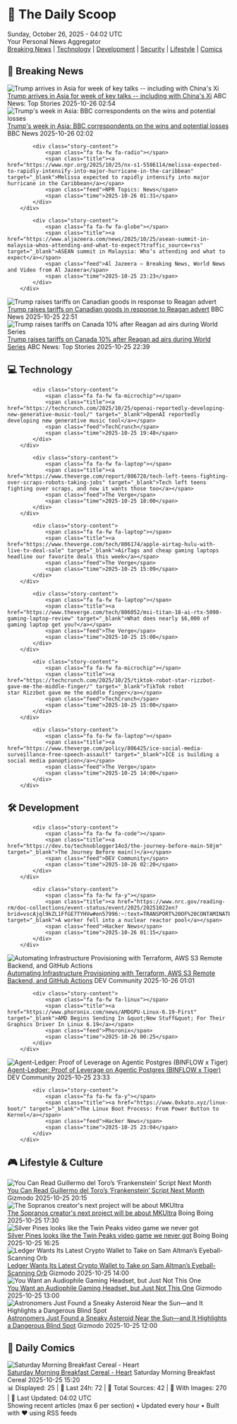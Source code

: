 <!-- Processing 54 RSS feeds at 2025-10-26 04:02:19 UTC -->
<!-- Processing: Saturday Morning Breakfast Cereal -->
<!-- Processing: Poorly Drawn Lines -->
<!-- Processing: Dilbert -->
<!-- Processing: Questionable Content -->
<!-- Processing: Girl Genius -->
<!-- Processing: Dinosaur Comics -->
<!-- Processing: CNN Top Stories -->
<!-- Processing: BBC World News -->
<!-- Processing: Reuters Top News -->
<!-- Processing: ABC News Breaking -->
<!-- Processing: TechCrunch -->
<!-- Processing: The Verge -->
<!-- Processing: WIRED -->
<!-- Processing: StackOverflow Blog -->
<!-- Processing: Phoronix Linux News -->
<!-- Processing: DistroWatch -->
<!-- Processing: InfoQ -->
<!-- Processing: DZone -->
<!-- Processing: Martin Fowler -->
<!-- Processing: Coding Horror -->
<!-- Processing: Lifehacker -->
<!-- Processing: Gizmodo -->
<!-- Processing: Kotaku -->
<!-- Processing: Krebs on Security -->
<!-- Processing: Schneier on Security -->
<!-- Generated 1 new posts out of 25 feeds processed -->
<div class="newspaper-header">
    <h1 class="newspaper-title">📰 The Daily Scoop</h1>
    <div class="newspaper-date">Sunday, October 26, 2025 - 04:02 UTC</div>
    <div class="newspaper-subtitle">Your Personal News Aggregator</div>
</div>

<div class="newspaper-nav">
    <a href="#breaking">Breaking News</a> |
    <a href="#tech">Technology</a> |
    <a href="#dev">Development</a> |
    <a href="#security">Security</a> |
    <a href="#lifestyle">Lifestyle</a> |
    <a href="#webcomics">Comics</a>
</div>

<div class="news-section breaking-news" id="breaking">
<h2 class="section-header">🚨 Breaking News</h2>
<div class="stories-container">
<div class="story">
            <img src="https://s.abcnews.com/images/International/MalaysiaUSTrump_1761446618200_hpMain_4x3t_384.jpg" alt="Trump arrives in Asia for week of key talks -- including with China&#x27;s Xi" class="story-image" loading="lazy" onerror="this.style.display='none'">
            <div class="story-content">
                <span class="fa fa-fw fa-tv"></span>
                <span class="title"><a href="https://abcnews.go.com/Politics/trump-heads-asia-talk-trade-deal-chinas-xi/story?id=126800165" target="_blank">Trump arrives in Asia for week of key talks -- including with China&#x27;s Xi</a></span>
                <span class="feed">ABC News: Top Stories</span>
                <span class="time">2025-10-26 02:54</span>
            </div>
        </div>
<div class="story">
            <img src="https://ichef.bbci.co.uk/ace/standard/240/cpsprodpb/221a/live/aaf6f740-b213-11f0-aa13-0b0479f6f42a.jpg" alt="Trump&#x27;s week in Asia: BBC correspondents on the wins and potential losses" class="story-image" loading="lazy" onerror="this.style.display='none'">
            <div class="story-content">
                <span class="fa fa-fw fa-earth-americas"></span>
                <span class="title"><a href="https://www.bbc.com/news/articles/c9d6jnn37l2o?at_medium=RSS&at_campaign=rss" target="_blank">Trump&#x27;s week in Asia: BBC correspondents on the wins and potential losses</a></span>
                <span class="feed">BBC News</span>
                <span class="time">2025-10-26 02:02</span>
            </div>
        </div>
<div class="story">
            
            <div class="story-content">
                <span class="fa fa-fw fa-radio"></span>
                <span class="title"><a href="https://www.npr.org/2025/10/25/nx-s1-5586114/melissa-expected-to-rapidly-intensify-into-major-hurricane-in-the-caribbean" target="_blank">Melissa expected to rapidly intensify into major hurricane in the Caribbean</a></span>
                <span class="feed">NPR Topics: News</span>
                <span class="time">2025-10-26 01:31</span>
            </div>
        </div>
<div class="story">
            
            <div class="story-content">
                <span class="fa fa-fw fa-globe"></span>
                <span class="title"><a href="https://www.aljazeera.com/news/2025/10/25/asean-summit-in-malaysia-whos-attending-and-what-to-expect?traffic_source=rss" target="_blank">ASEAN summit in Malaysia: Who’s attending and what to expect</a></span>
                <span class="feed">Al Jazeera – Breaking News, World News and Video from Al Jazeera</span>
                <span class="time">2025-10-25 23:23</span>
            </div>
        </div>
<div class="story">
            <img src="https://ichef.bbci.co.uk/ace/standard/240/cpsprodpb/1ebe/live/4cf4d1c0-b1e7-11f0-b5be-21b7bc0acd36.jpg" alt="Trump raises tariffs on Canadian goods in response to Reagan advert" class="story-image" loading="lazy" onerror="this.style.display='none'">
            <div class="story-content">
                <span class="fa fa-fw fa-earth-americas"></span>
                <span class="title"><a href="https://www.bbc.com/news/articles/cx2ljgrm78zo?at_medium=RSS&at_campaign=rss" target="_blank">Trump raises tariffs on Canadian goods in response to Reagan advert</a></span>
                <span class="feed">BBC News</span>
                <span class="time">2025-10-25 22:51</span>
            </div>
        </div>
<div class="story">
            <img src="https://s.abcnews.com/images/US/donald-trump-8-gty-gmh-251022_1761168592394_hpMain_4x3t_384.jpg" alt="Trump raises tariffs on Canada 10% after Reagan ad airs during World Series" class="story-image" loading="lazy" onerror="this.style.display='none'">
            <div class="story-content">
                <span class="fa fa-fw fa-tv"></span>
                <span class="title"><a href="https://abcnews.go.com/Politics/trump-raises-tariffs-canada-10-after-reagan-ad/story?id=126866712" target="_blank">Trump raises tariffs on Canada 10% after Reagan ad airs during World Series</a></span>
                <span class="feed">ABC News: Top Stories</span>
                <span class="time">2025-10-25 22:39</span>
            </div>
        </div>
</div>
</div>
<div class="news-section tech-news" id="tech">
<h2 class="section-header">💻 Technology</h2>
<div class="stories-container">
<div class="story">
            
            <div class="story-content">
                <span class="fa fa-fw fa-microchip"></span>
                <span class="title"><a href="https://techcrunch.com/2025/10/25/openai-reportedly-developing-new-generative-music-tool/" target="_blank">OpenAI reportedly developing new generative music tool</a></span>
                <span class="feed">TechCrunch</span>
                <span class="time">2025-10-25 19:48</span>
            </div>
        </div>
<div class="story">
            
            <div class="story-content">
                <span class="fa fa-fw fa-laptop"></span>
                <span class="title"><a href="https://www.theverge.com/report/806728/tech-left-teens-fighting-over-scraps-robots-taking-jobs" target="_blank">Tech left teens fighting over scraps, and now it wants those too</a></span>
                <span class="feed">The Verge</span>
                <span class="time">2025-10-25 18:00</span>
            </div>
        </div>
<div class="story">
            
            <div class="story-content">
                <span class="fa fa-fw fa-laptop"></span>
                <span class="title"><a href="https://www.theverge.com/tech/806174/apple-airtag-hulu-with-live-tv-deal-sale" target="_blank">AirTags and cheap gaming laptops headline our favorite deals this week</a></span>
                <span class="feed">The Verge</span>
                <span class="time">2025-10-25 15:09</span>
            </div>
        </div>
<div class="story">
            
            <div class="story-content">
                <span class="fa fa-fw fa-laptop"></span>
                <span class="title"><a href="https://www.theverge.com/tech/806052/msi-titan-18-ai-rtx-5090-gaming-laptop-review" target="_blank">What does nearly $6,000 of gaming laptop get you?</a></span>
                <span class="feed">The Verge</span>
                <span class="time">2025-10-25 15:00</span>
            </div>
        </div>
<div class="story">
            
            <div class="story-content">
                <span class="fa fa-fw fa-microchip"></span>
                <span class="title"><a href="https://techcrunch.com/2025/10/25/tiktok-robot-star-rizzbot-gave-me-the-middle-finger/" target="_blank">TikTok robot star Rizzbot gave me the middle finger</a></span>
                <span class="feed">TechCrunch</span>
                <span class="time">2025-10-25 15:00</span>
            </div>
        </div>
<div class="story">
            
            <div class="story-content">
                <span class="fa fa-fw fa-laptop"></span>
                <span class="title"><a href="https://www.theverge.com/policy/806425/ice-social-media-surveillance-free-speech-assault" target="_blank">ICE is building a social media panopticon</a></span>
                <span class="feed">The Verge</span>
                <span class="time">2025-10-25 14:00</span>
            </div>
        </div>
</div>
</div>
<div class="news-section dev-news" id="dev">
<h2 class="section-header">🛠️ Development</h2>
<div class="stories-container">
<div class="story">
            
            <div class="story-content">
                <span class="fa fa-fw fa-code"></span>
                <span class="title"><a href="https://dev.to/technoblogger14o3/the-journey-before-main-58jm" target="_blank">The Journey Before main()</a></span>
                <span class="feed">DEV Community</span>
                <span class="time">2025-10-26 02:20</span>
            </div>
        </div>
<div class="story">
            
            <div class="story-content">
                <span class="fa fa-fw fa-y"></span>
                <span class="title"><a href="https://www.nrc.gov/reading-rm/doc-collections/event-status/event/2025/20251022en?brid=vscAjql9kZL1FfGE7TYHVw#en57996:~:text=TRANSPORT%20OF%20CONTAMINATED%20PERSON%20OFFSITE" target="_blank">A worker fell into a nuclear reactor pool</a></span>
                <span class="feed">Hacker News</span>
                <span class="time">2025-10-26 01:15</span>
            </div>
        </div>
<div class="story">
            <img src="https://media2.dev.to/dynamic/image/width=800%2Cheight=%2Cfit=scale-down%2Cgravity=auto%2Cformat=auto/https%3A%2F%2Fdev-to-uploads.s3.amazonaws.com%2Fuploads%2Farticles%2Fm7k1vp1wzrz0slfktp9m.png" alt="Automating Infrastructure Provisioning with Terraform, AWS S3 Remote Backend, and GitHub Actions" class="story-image" loading="lazy" onerror="this.style.display='none'">
            <div class="story-content">
                <span class="fa fa-fw fa-code"></span>
                <span class="title"><a href="https://dev.to/keneojiteli/automating-infrastructure-provisioning-with-terraform-aws-s3-remote-backend-and-github-actions-2k5b" target="_blank">Automating Infrastructure Provisioning with Terraform, AWS S3 Remote Backend, and GitHub Actions</a></span>
                <span class="feed">DEV Community</span>
                <span class="time">2025-10-26 01:01</span>
            </div>
        </div>
<div class="story">
            
            <div class="story-content">
                <span class="fa fa-fw fa-linux"></span>
                <span class="title"><a href="https://www.phoronix.com/news/AMDGPU-Linux-6.19-First" target="_blank">AMD Begins Sending In &quot;New Stuff&quot; For Their Graphics Driver In Linux 6.19</a></span>
                <span class="feed">Phoronix</span>
                <span class="time">2025-10-26 00:25</span>
            </div>
        </div>
<div class="story">
            <img src="https://media2.dev.to/dynamic/image/width=800%2Cheight=%2Cfit=scale-down%2Cgravity=auto%2Cformat=auto/https%3A%2F%2Fdev-to-uploads.s3.amazonaws.com%2Fuploads%2Farticles%2Fr1k8lbw5a37ijnfswwsf.png" alt="Agent-Ledger: Proof of Leverage on Agentic Postgres (BINFLOW x Tiger)" class="story-image" loading="lazy" onerror="this.style.display='none'">
            <div class="story-content">
                <span class="fa fa-fw fa-code"></span>
                <span class="title"><a href="https://dev.to/p_thabiwa_0ca34c2f83/agent-ledger-proof-of-leverage-on-agentic-postgres-binflow-x-tiger-41n3" target="_blank">Agent-Ledger: Proof of Leverage on Agentic Postgres (BINFLOW x Tiger)</a></span>
                <span class="feed">DEV Community</span>
                <span class="time">2025-10-25 23:33</span>
            </div>
        </div>
<div class="story">
            
            <div class="story-content">
                <span class="fa fa-fw fa-y"></span>
                <span class="title"><a href="https://www.0xkato.xyz/linux-boot/" target="_blank">The Linux Boot Process: From Power Button to Kernel</a></span>
                <span class="feed">Hacker News</span>
                <span class="time">2025-10-25 23:04</span>
            </div>
        </div>
</div>
</div>
<div class="news-section lifestyle-news" id="lifestyle">
<h2 class="section-header">🎮 Lifestyle & Culture</h2>
<div class="stories-container">
<div class="story">
            <img src="https://gizmodo.com/app/uploads/2025/09/netflix-guillermo-del-toro-frankenstein-1280x853.jpg" alt="You Can Read Guillermo del Toro’s ‘Frankenstein’ Script Next Month" class="story-image" loading="lazy" onerror="this.style.display='none'">
            <div class="story-content">
                <span class="fa fa-fw fa-computer"></span>
                <span class="title"><a href="https://gizmodo.com/you-can-read-guillermo-del-toros-frankenstein-script-next-month-2000677104" target="_blank">You Can Read Guillermo del Toro’s ‘Frankenstein’ Script Next Month</a></span>
                <span class="feed">Gizmodo</span>
                <span class="time">2025-10-25 20:15</span>
            </div>
        </div>
<div class="story">
            <img src="https://i0.wp.com/boingboing.net/wp-content/uploads/2014/04/paulie.jpg?fit=648%2C324&amp;quality=60&amp;ssl=1" alt="The Sopranos creator&#x27;s next project will be about MKUltra" class="story-image" loading="lazy" onerror="this.style.display='none'">
            <div class="story-content">
                <span class="fa fa-fw fa-arrow-right"></span>
                <span class="title"><a href="https://boingboing.net/2025/10/25/the-sopranos-creators-next-project-will-be-about-mkultra.html" target="_blank">The Sopranos creator&#x27;s next project will be about MKUltra</a></span>
                <span class="feed">Boing Boing</span>
                <span class="time">2025-10-25 17:30</span>
            </div>
        </div>
<div class="story">
            <img src="https://i0.wp.com/boingboing.net/wp-content/uploads/2023/04/twin-peaks-e1761409521635.jpg?fit=768%2C512&amp;quality=60&amp;ssl=1" alt="Silver Pines looks like the Twin Peaks video game we never got" class="story-image" loading="lazy" onerror="this.style.display='none'">
            <div class="story-content">
                <span class="fa fa-fw fa-arrow-right"></span>
                <span class="title"><a href="https://boingboing.net/2025/10/25/silver-pines-looks-like-the-twin-peaks-video-game-we-never-got.html" target="_blank">Silver Pines looks like the Twin Peaks video game we never got</a></span>
                <span class="feed">Boing Boing</span>
                <span class="time">2025-10-25 16:25</span>
            </div>
        </div>
<div class="story">
            <img src="https://gizmodo.com/app/uploads/2025/10/ledger_nano_gen_5-1280x853.jpg" alt="Ledger Wants Its Latest Crypto Wallet to Take on Sam Altman’s Eyeball-Scanning Orb" class="story-image" loading="lazy" onerror="this.style.display='none'">
            <div class="story-content">
                <span class="fa fa-fw fa-computer"></span>
                <span class="title"><a href="https://gizmodo.com/ledger-wants-its-latest-crypto-wallet-to-take-on-sam-altmans-eyeball-scanning-orb-2000676617" target="_blank">Ledger Wants Its Latest Crypto Wallet to Take on Sam Altman’s Eyeball-Scanning Orb</a></span>
                <span class="feed">Gizmodo</span>
                <span class="time">2025-10-25 14:00</span>
            </div>
        </div>
<div class="story">
            <img src="https://gizmodo.com/app/uploads/2025/10/VZR-Model-One-MK2-review-03-1280x853.jpg" alt="You Want an Audiophile Gaming Headset, but Just Not This One" class="story-image" loading="lazy" onerror="this.style.display='none'">
            <div class="story-content">
                <span class="fa fa-fw fa-computer"></span>
                <span class="title"><a href="https://gizmodo.com/vzr-model-one-mkii-review-this-is-not-the-nearly-400-gaming-headset-youre-looking-for-2000675686" target="_blank">You Want an Audiophile Gaming Headset, but Just Not This One</a></span>
                <span class="feed">Gizmodo</span>
                <span class="time">2025-10-25 13:00</span>
            </div>
        </div>
<div class="story">
            <img src="https://gizmodo.com/app/uploads/2025/10/asteroid-2025-sc79-1280x853.jpg" alt="Astronomers Just Found a Sneaky Asteroid Near the Sun—and It Highlights a Dangerous Blind Spot" class="story-image" loading="lazy" onerror="this.style.display='none'">
            <div class="story-content">
                <span class="fa fa-fw fa-computer"></span>
                <span class="title"><a href="https://gizmodo.com/astronomers-just-found-a-sneaky-asteroid-near-the-sun-and-it-highlights-a-dangerous-blind-spot-2000675481" target="_blank">Astronomers Just Found a Sneaky Asteroid Near the Sun—and It Highlights a Dangerous Blind Spot</a></span>
                <span class="feed">Gizmodo</span>
                <span class="time">2025-10-25 12:00</span>
            </div>
        </div>
</div>
</div>
<div class="news-section webcomics-section" id="webcomics">
<h2 class="section-header">🎨 Daily Comics</h2>
<div class="stories-container">
<div class="story">
            <img src="https://www.smbc-comics.com/comics/1761362064-20251025.png" alt="Saturday Morning Breakfast Cereal - Heart" class="story-image" loading="lazy" onerror="this.style.display='none'">
            <div class="story-content">
                <span class="fa fa-fw fa-smile"></span>
                <span class="title"><a href="https://www.smbc-comics.com/comic/heart" target="_blank">Saturday Morning Breakfast Cereal - Heart</a></span>
                <span class="feed">Saturday Morning Breakfast Cereal</span>
                <span class="time">2025-10-25 15:20</span>
            </div>
        </div>
</div>
</div>

<div class="newspaper-footer">
    <div class="stats">
        📊 Displayed: 25 | 📅 Last 24h: 72 | 📡 Total Sources: 42 | 📸 With Images: 270 |
        🔄 Last Updated: 04:02 UTC
    </div>
    <div class="footer-note">
        Showing recent articles (max 6 per section) • Updated every hour • Built with ❤️ using RSS feeds
    </div>
</div>
